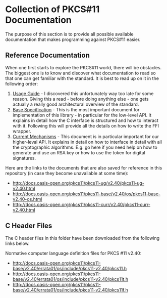 <!--
Copyright 2017 Marcus Heese

Licensed under the Apache License, Version 2.0 (the "License");
you may not use this file except in compliance with the License.
You may obtain a copy of the License at

    http://www.apache.org/licenses/LICENSE-2.0

Unless required by applicable law or agreed to in writing, software
distributed under the License is distributed on an "AS IS" BASIS,
WITHOUT WARRANTIES OR CONDITIONS OF ANY KIND, either express or implied.
See the License for the specific language governing permissions and
limitations under the License.
-->
# Collection of PKCS#11 Documentation

The purpose of this section is to provide all possible available documentation that makes programming against PKCS#11 easier.

## Reference Documentation

When one first starts to explore the PKCS#11 world, there will be obstacles. The biggest one is to know and discover what documentation to read so that one can get familiar with the standard. It is best to read up on it in the following order:
1. [Usage Guide](http://docs.oasis-open.org/pkcs11/pkcs11-ug/v2.40/pkcs11-ug-v2.40.html "PKCS#11 v2.40 Usage Guide") - I discovered this unfortunately way too late for some reason. Giving this a read - before doing anything else - one gets actually a really good architectural overview of the standard.
2. [Base Specification](http://docs.oasis-open.org/pkcs11/pkcs11-base/v2.40/os/pkcs11-base-v2.40-os.html "PKCS#11 v2.40 Base Specification") - This is the most important document for implementation of this library - in particular for the low-level API. It explains in detail how the C interface is structured and how to interact with it. Following this will provide all the details on how to write the FFI wrapper.
3. [Current Mechanisms](http://docs.oasis-open.org/pkcs11/pkcs11-curr/v2.40/pkcs11-curr-v2.40.html "PKCS#11 v2.40 Current Mechanisms") - This document is in particular important for our higher-leval API. It explains in detail on how to interface in detail with all the cryptographic algorithms. E.g. go here if you need help on how to generate and use an RSA key or how to use the token for digital signatures.

Here are the links to the documents that are also saved for reference in this repository (in case they become unavailable at some time):
- http://docs.oasis-open.org/pkcs11/pkcs11-ug/v2.40/pkcs11-ug-v2.40.html
- http://docs.oasis-open.org/pkcs11/pkcs11-base/v2.40/os/pkcs11-base-v2.40-os.html
- http://docs.oasis-open.org/pkcs11/pkcs11-curr/v2.40/pkcs11-curr-v2.40.html


## C Header Files
The C header files in this folder have been downloaded from the following links below.

Normative computer language definition files for PKCS #11 v2.40:
- http://docs.oasis-open.org/pkcs11/pkcs11-base/v2.40/errata01/os/include/pkcs11-v2.40/pkcs11.h
- http://docs.oasis-open.org/pkcs11/pkcs11-base/v2.40/errata01/os/include/pkcs11-v2.40/pkcs11t.h
- http://docs.oasis-open.org/pkcs11/pkcs11-base/v2.40/errata01/os/include/pkcs11-v2.40/pkcs11f.h